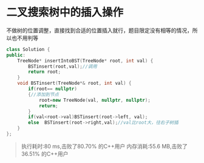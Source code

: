 # 二叉搜索树中的插入操作

不做树的位置调整，直接找到合适的位置插入就行，题目限定没有相等的情况，所以也不用判等

```cc
class Solution {
public:
    TreeNode* insertIntoBST(TreeNode* root, int val) {
        BSTinsert(root,val);//调用
        return root;
    }
    void BSTinsert(TreeNode*& root, int val) {
        if(root== nullptr)
        {//添加到节点
            root=new TreeNode(val, nullptr, nullptr);
            return;
        }
        if(val<root->val)BSTinsert(root->left, val);
        else  BSTinsert(root->right,val);//val比root大，往右子树插 
    }
};
```

>执行耗时:80 ms,击败了80.70% 的C++用户
>内存消耗:55.6 MB,击败了36.51% 的C++用户